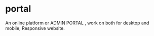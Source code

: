 # portal
 An online platform or ADMIN PORTAL , work on both for desktop and mobile, Responsive website.
